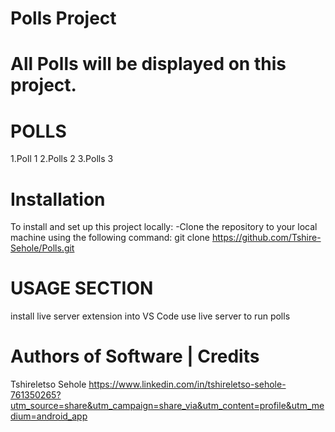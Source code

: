 # Polls Project


# All Polls will be displayed on this project.

# POLLS
1.Poll 1 
2.Polls 2
3.Polls 3 

# Installation
To install and set up this project locally:
-Clone the repository to your local machine using the following command: git clone https://github.com/Tshire-Sehole/Polls.git

# USAGE SECTION 
install live server extension into VS Code
use live server to run polls 

# Authors of Software | Credits

Tshireletso Sehole https://www.linkedin.com/in/tshireletso-sehole-761350265?utm_source=share&utm_campaign=share_via&utm_content=profile&utm_medium=android_app